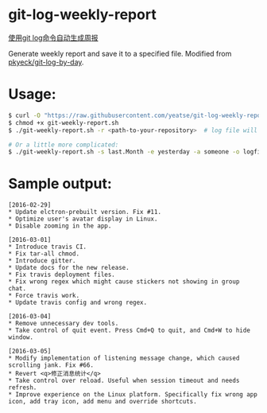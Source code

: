# git-log-weekly-report

[使用git log命令自动生成周报](https://blog.yeatse.com/2016/03/07/git-log-weekly-report)

Generate weekly report and save it to a specified file. Modified from [pkyeck/git-log-by-day](https://github.com/pkyeck/git-log-by-day).

# Usage:

```bash
$ curl -O "https://raw.githubusercontent.com/yeatse/git-log-weekly-report/master/git-weekly-report.sh"
$ chmod +x git-weekly-report.sh
$ ./git-weekly-report.sh -r <path-to-your-repository>  # log file will be saved to yyyy-MM-dd.log.

# Or a little more complicated:
$ ./git-weekly-report.sh -s last.Month -e yesterday -a someone -o logfile.log  # git log between last month and yesterday will be output.
```

# Sample output:

```
[2016-02-29]
* Update elctron-prebuilt version. Fix #11.
* Optimize user's avatar display in Linux.
* Disable zooming in the app.

[2016-03-01]
* Introduce travis CI.
* Fix tar-all chmod.
* Introduce gitter.
* Update docs for the new release.
* Fix travis deployment files.
* Fix wrong regex which might cause stickers not showing in group chat.
* Force travis work.
* Update travis config and wrong regex.

[2016-03-04]
* Remove unnecessary dev tools.
* Take control of quit event. Press Cmd+Q to quit, and Cmd+W to hide window.

[2016-03-05]
* Modify implementation of listening message change, which caused scrolling jank. Fix #66.
* Revert <q>修正消息统计</q>
* Take control over reload. Useful when session timeout and needs refresh.
* Improve experience on the Linux platform. Specifically fix wrong app icon, add tray icon, add menu and override shortcuts.
```
